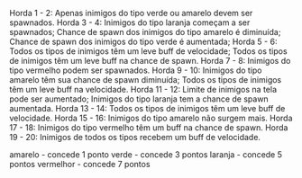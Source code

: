 Horda 1 - 2:
Apenas inimigos do tipo verde ou amarelo devem ser spawnados.
Horda 3 - 4:
Inimigos do tipo laranja começam a ser spawnados;
Chance de spawn dos inimigos do tipo amarelo é diminuída;
Chance de spawn dos inimigos do tipo verde é aumentada;
Horda 5 - 6:
Todos os tipos de inimigos têm um leve buff de velocidade;
Todos os tipos de inimigos têm um leve buff na chance de spawn.
Horda 7 - 8:
Inimigos do tipo vermelho podem ser spawnados.
Horda 9 - 10:
Inimigos do tipo amarelo têm sua chance de spawn diminuída;
Todos os tipos de inimigos têm um leve buff na velocidade.
Horda 11 - 12:
Limite de inimigos na tela pode ser aumentado;
Inimigos do tipo laranja tem a chance de spawn aumentada.
Horda 13 - 14:
Todos os tipos de inimigos têm um leve buff de velocidade.
Horda 15 - 16:
Inimigos do tipo amarelo não surgem mais.
Horda 17 - 18:
Inimigos do tipo vermelho têm um buff na chance de spawn.
Horda 19 - 20:
Inimigos de todos os tipos recebem um buff de velocidade.

amarelo - concede 1 ponto
verde - concede 3 pontos
laranja - concede 5 pontos
vermelhor - concede 7 pontos
